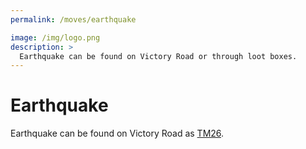 ```yaml
---
permalink: /moves/earthquake

image: /img/logo.png
description: >
  Earthquake can be found on Victory Road or through loot boxes.
---
```


# Earthquake

Earthquake can be found on Victory Road as [TM26](/tm/26).
